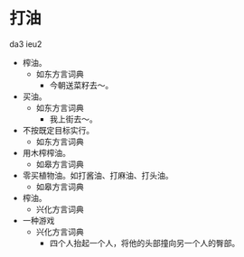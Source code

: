 # 打油
da3 ieu2
+ 榨油。
  * 如东方言词典
    - 今朝送菜籽去～。
+ 买油。
  * 如东方言词典
    - 我上街去～。
+ 不按既定目标实行。
  * 如东方言词典
+ 用木榨榨油。
  * 如皋方言词典
+ 零买植物油。如打酱油、打麻油、打头油。
  * 如皋方言词典
+ 榨油。
  * 兴化方言词典
+ 一种游戏
  * 兴化方言词典
    - 四个人抬起一个人，将他的头部撞向另一个人的臀部。
